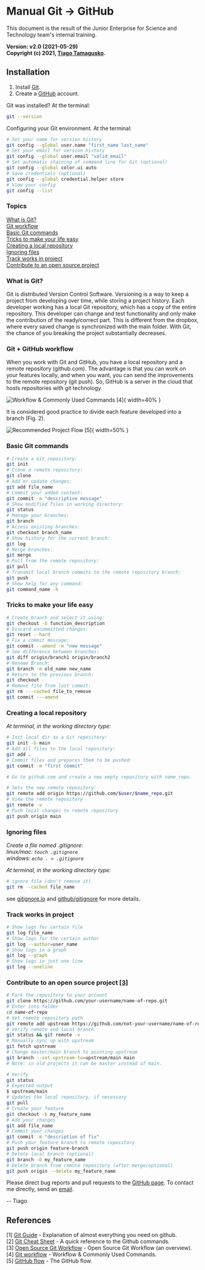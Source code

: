 # Manual Git &#8594; GitHub

This document is the result of the Junior Enterprise for Science and Technology team's internal training.

**Version: v2.0 (2021-05-29)**  
**Copyright (c) 2021, [Tiago Tamagusko](https://github.com/tamagusko).**

## Installation

1. Install [Git](https://github.com/git-guides/install-git).
2. Create a [GitHub](https://docs.github.com/en/free-pro-team@latest/github/getting-started-with-github/signing-up-for-github) account.

Git was installed? At the terminal:

```bash
git --version
```

Configuring your Git environment. At the terminal:

```bash
# Set your name for version history
git config --global user.name "first_name last_name"
# Set your email for version history
git config --global user.email "valid_email"
# Set automatic staining of command line for Git (optional)
git config --global color.ui auto
# Save credentials (optional)
git config --global credential.helper store
# View your config
git config --list
```

### Topics

[What is Git?](#what-is-git)  
[Git workflow](#git-github-workflow)  
[Basic Git commands](#basic-git-commands)  
[Tricks to make your life easy](#tricks-to-make-your-life-easy)  
[Creating a local repository](#creating-a-local-repository)  
[Ignoring files](#ignoring-files)  
[Track works in project](#track-works-in-project)  
[Contribute to an open source project](#contribute-to-an-open-source-project-3)

### What is Git?

Git is distributed Version Control Software. Versioning is a way to keep a project from developing over time, while storing a project history. Each developer working has a local Git repository, which has a copy of the entire repository. This developer can change and test functionality and only make the contribution of the ready/correct part. This is different from the dropbox, where every saved change is synchronized with the main folder. With Git, the chance of you breaking the project substantially decreases.

### Git + GitHub workflow

When you work with Git and GitHub, you have a local repository and a remote repository (github.com). The advantage is that you can work on your features locally, and when you want, you can send the improvements to the remote repository (git push). So, GitHub is a server in the cloud that hosts repositories with git technology.

![Workflow & Commonly Used Commands [4]](fig/gitFlow.jpg){ width=40% }

It is considered good practice to divide each feature developed into a branch (Fig. 2).

![Recommended Project Flow [5]](fig/gitWorkflow.png){ width=50% }

### Basic Git commands

```bash
# Create a Git repository:
git init
# Clone a remote repository:
git clone
# Add or update changes:
git add file_name
# Commit your added content:
git commit -m "descriptive message"
# Show modified files in working directory:
git status
# Manage your branches:
git branch
# Access existing branches:
git checkout branch_name
# Show history for the current branch:
git log
# Merge branches:
git merge
# Pull from the remote repository:
git pull
# Transmit local branch commits to the remote repository branch:
git push
# Show help for any command:
git command_name -h
```

### Tricks to make your life easy

```bash
# Create branch and select it using:
git checkout -b function_description
# Discard uncommitted changes:
git reset --hard
# Fix a commit message:
git commit --amend -m "new message"
# See difference between branches:
git diff origin/branch1 origin/branch2
# Rename Branch:
git branch -m old_name new_name
# Return to the previous branch:
git checkout -
# Remove file from last commit:
git rm ---cached file_to_remove
git commit ---amend
```

### Creating a local repository

*At terminal, in the working directory type:*

```bash
# Init local dir as a Git repository:
git init -b main
# Add all files to the local repository:
git add .
# Commit files and prepares them to be pushed:
git commit -m "first commit"

# Go to github.com and create a new empty repository with name_repo.

# Sets the new remote repository:
git remote add origin https://github.com/$user/$name_repo.git
# View the remote repository
git remote -v
# Push local changes to remote repository
git push origin main
```

### Ignoring files

*Create a file named .gitignore:*  
*linux/mac: `touch .gitignore`  
windows: `echo . > .gitignore`*

*At terminal, in the working directory type:*

```bash
# ignore file (don't remove it)
git rm --cached file_name
```

see [gitignore.io](https://www.gitignore.io/) and [github/gitignore](https://github.com/github/gitignore) for more details.

### Track works in project

```bash
# Show logs for certain file
git log file_name
# Show logs for the certain author
git log --author=user_name
# Show logs in a graph
git log --graph
# Show logs in just one line
git log --oneline
```

### Contribute to an open source project [[3]](https://dev.to/adamreidelbach/open-source-git-workflow-an-overview-2oo2)

```bash
# Fork the repository to your account
git clone https://github.com/your-username/name-of-repo.git
# Enter into folder
cd name-of-repo
# Vet remote repository path
git remote add upstream https://github.com/not-your-username/name-of-repo.git
# Verify remote and local branch
git status && git remote -v
# Manually sync up with upstream
git fetch upstream
# Change master/main branch to pointing upstream
git branch --set-upstream-to=upstream/main main
# Note: in old projects it can be master instead of main.

# Verify
git status
# Expected output
$ upstream/main
# Updates the local repository, if necessary
git pull
# Create your feature
git checkout -b my_feature_name
# Add your changes
git add file_name
# Commit your changes
git commit -m "description of fix"
# Push your feature branch to remote repository
git push origin feature-branch
# Delete local branch (optional)
git branch -D my_feature_name
# Delete branch from remote repository (after merge/optional)
git push origin --delete my_feature_name
```

Please direct bug reports and pull requests to the [GitHub page](https://github.com/tamagusko/workshop-git). To contact me directly, send an [email](mailto:tamagusko@gmail.com).

-- Tiago

## References

[1] [Git Guide](https://github.com/git-guides/) - Explanation of almost everything you need on github.  
[2] [Git Cheat Sheet](https://education.github.com/git-cheat-sheet-education.pdf) - A quick reference to the Github commands.  
[3] [Open Source Git Workflow](https://dev.to/adamreidelbach/open-source-git-workflow-an-overview-2oo2) - Open Source Git Workflow (an overview).  
[4] [Git workflow](https://dev.to/mollynem/git-github--workflow-fundamentals-5496) - Workflow & Commonly Used Commands.  
[5] [GitHub flow](https://github.com/SvanBoxel/release-based-workflow/issues/1) - The GitHub flow.
